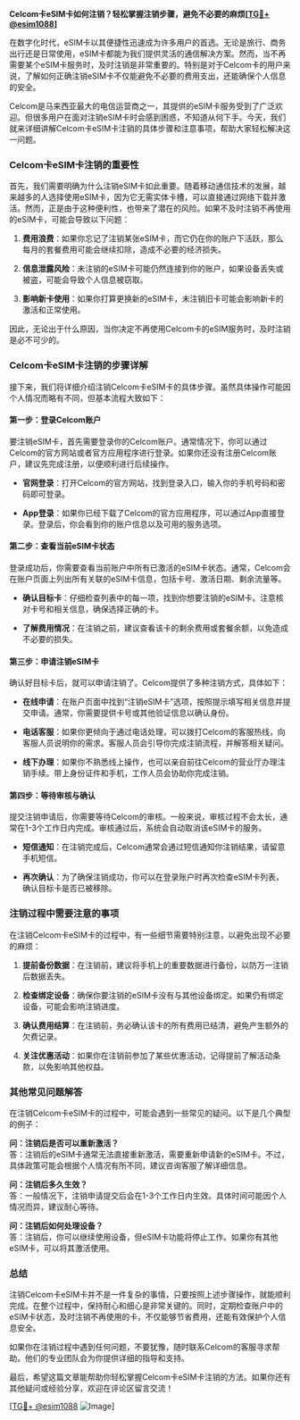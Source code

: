 **Celcom卡eSIM卡如何注销？轻松掌握注销步骤，避免不必要的麻烦[[TG💪+ @esim1088](https://t.me/s/esim1088)]**

在数字化时代，eSIM卡以其便捷性迅速成为许多用户的首选。无论是旅行、商务出行还是日常使用，eSIM卡都能为我们提供灵活的通信解决方案。然而，当不再需要某个eSIM卡服务时，及时注销是非常重要的。特别是对于Celcom卡的用户来说，了解如何正确注销eSIM卡不仅能避免不必要的费用支出，还能确保个人信息的安全。

Celcom是马来西亚最大的电信运营商之一，其提供的eSIM卡服务受到了广泛欢迎。但很多用户在面对注销eSIM卡时会感到困惑，不知道从何下手。今天，我们就来详细讲解Celcom卡eSIM卡注销的具体步骤和注意事项，帮助大家轻松解决这一问题。

### Celcom卡eSIM卡注销的重要性

首先，我们需要明确为什么注销eSIM卡如此重要。随着移动通信技术的发展，越来越多的人选择使用eSIM卡，因为它无需实体卡槽，可以直接通过网络下载并激活。然而，正是由于这种便利性，也带来了潜在的风险。如果不及时注销不再使用的eSIM卡，可能会导致以下问题：

1. **费用浪费**：如果你忘记了注销某张eSIM卡，而它仍在你的账户下活跃，那么每月的套餐费用可能会继续扣除，造成不必要的经济损失。
   
2. **信息泄露风险**：未注销的eSIM卡可能仍然连接到你的账户，如果设备丢失或被盗，可能会导致个人信息被窃取。
   
3. **影响新卡使用**：如果你打算更换新的eSIM卡，未注销旧卡可能会影响新卡的激活和正常使用。

因此，无论出于什么原因，当你决定不再使用Celcom卡的eSIM服务时，及时注销是必不可少的。

### Celcom卡eSIM卡注销的步骤详解

接下来，我们将详细介绍注销Celcom卡eSIM卡的具体步骤。虽然具体操作可能因个人情况而略有不同，但基本流程大致如下：

#### 第一步：登录Celcom账户

要注销eSIM卡，首先需要登录你的Celcom账户。通常情况下，你可以通过Celcom的官方网站或者官方应用程序进行登录。如果你还没有注册Celcom账户，建议先完成注册，以便顺利进行后续操作。

- **官网登录**：打开Celcom的官方网站，找到登录入口，输入你的手机号码和密码即可登录。
  
- **App登录**：如果你已经下载了Celcom的官方应用程序，可以通过App直接登录。登录后，你会看到你的账户信息以及可用的服务选项。

#### 第二步：查看当前eSIM卡状态

登录成功后，你需要查看当前账户中所有已激活的eSIM卡状态。通常，Celcom会在账户页面上列出所有关联的eSIM卡信息，包括卡号、激活日期、剩余流量等。

- **确认目标卡**：仔细检查列表中的每一项，找到你想要注销的eSIM卡。注意核对卡号和相关信息，确保选择正确的卡。
  
- **了解费用情况**：在注销之前，建议查看该卡的剩余费用或套餐余额，以免造成不必要的损失。

#### 第三步：申请注销eSIM卡

确认好目标卡后，就可以申请注销了。Celcom提供了多种注销方式，具体如下：

- **在线申请**：在账户页面中找到“注销eSIM卡”选项，按照提示填写相关信息并提交申请。通常，你需要提供卡号或其他验证信息以确认身份。
  
- **电话客服**：如果你更倾向于通过电话处理，可以拨打Celcom的客服热线，向客服人员说明你的需求。客服人员会引导你完成注销流程，并解答相关疑问。

- **线下办理**：如果你不熟悉线上操作，也可以亲自前往Celcom的营业厅办理注销手续。带上身份证件和手机，工作人员会协助你完成注销。

#### 第四步：等待审核与确认

提交注销申请后，你需要等待Celcom的审核。一般来说，审核过程不会太长，通常在1-3个工作日内完成。审核通过后，系统会自动取消该eSIM卡的服务。

- **短信通知**：在注销完成后，Celcom通常会通过短信通知你注销结果，请留意手机短信。
  
- **再次确认**：为了确保注销成功，你可以在登录账户时再次检查eSIM卡列表，确认目标卡是否已被移除。

### 注销过程中需要注意的事项

在注销Celcom卡eSIM卡的过程中，有一些细节需要特别注意，以避免出现不必要的麻烦：

1. **提前备份数据**：在注销前，建议将手机上的重要数据进行备份，以防万一注销后数据丢失。
   
2. **检查绑定设备**：确保你要注销的eSIM卡没有与其他设备绑定。如果仍有绑定设备，可能会影响注销进度。
   
3. **确认费用结算**：在注销前，务必确认该卡的所有费用已结清，避免产生额外的欠费记录。

4. **关注优惠活动**：如果你在注销前参加了某些优惠活动，记得提前了解活动条款，以免影响其他权益。

### 其他常见问题解答

在注销Celcom卡eSIM卡的过程中，可能会遇到一些常见的疑问。以下是几个典型的例子：

**问：注销后是否可以重新激活？**  
答：注销后的eSIM卡通常无法直接重新激活，需要重新申请新的eSIM卡。不过，具体政策可能会根据个人情况有所不同，建议咨询客服了解详细信息。

**问：注销后多久生效？**  
答：一般情况下，注销申请提交后会在1-3个工作日内生效。具体时间可能因个人情况而异，建议耐心等待。

**问：注销后如何处理设备？**  
答：注销后，你可以继续使用设备，但eSIM卡功能将停止工作。如果你有其他eSIM卡，可以将其激活使用。

### 总结

注销Celcom卡eSIM卡并不是一件复杂的事情，只要按照上述步骤操作，就能顺利完成。在整个过程中，保持耐心和细心是非常关键的。同时，定期检查账户中的eSIM卡状态，及时注销不再使用的卡，不仅能够节省费用，还能有效保护个人信息安全。

如果你在注销过程中遇到任何问题，不要犹豫，随时联系Celcom的客服寻求帮助。他们的专业团队会为你提供详细的指导和支持。

最后，希望这篇文章能帮助你轻松掌握Celcom卡eSIM卡注销的方法。如果你还有其他疑问或经验分享，欢迎在评论区留言交流！

[[TG💪+ @esim1088](https://t.me/s/esim1088) ![Image](https://i.postimg.cc/4NQfJmqS/Snipaste-2025-05-13-00-14-12.png)]